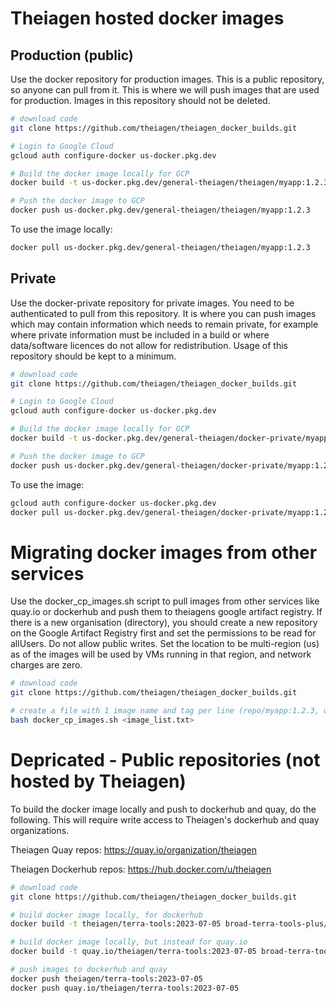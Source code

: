 # Theiagen hosted docker images


## Production (public)
Use the docker repository for production images. This is a public repository, so anyone can pull from it. This is where we will push images that are used for production.
Images in this repository should not be deleted.

```bash
# download code
git clone https://github.com/theiagen/theiagen_docker_builds.git

# Login to Google Cloud
gcloud auth configure-docker us-docker.pkg.dev

# Build the docker image locally for GCP
docker build -t us-docker.pkg.dev/general-theiagen/theiagen/myapp:1.2.3 myapp:1.2.3

# Push the docker image to GCP
docker push us-docker.pkg.dev/general-theiagen/theiagen/myapp:1.2.3
```

To use the image locally:
```bash
docker pull us-docker.pkg.dev/general-theiagen/theiagen/myapp:1.2.3
```

## Private
Use the docker-private repository for private images. You need to be authenticated to pull from this repository. It is where you can push images which may contain information which needs to remain private, for example where private information must be included in a build or where data/software licences do not allow for redistribution. Usage of this repository should be kept to a minimum.

```bash
# download code
git clone https://github.com/theiagen/theiagen_docker_builds.git

# Login to Google Cloud
gcloud auth configure-docker us-docker.pkg.dev

# Build the docker image locally for GCP
docker build -t us-docker.pkg.dev/general-theiagen/docker-private/myapp:1.2.3 myapp:1.2.3

# Push the docker image to GCP
docker push us-docker.pkg.dev/general-theiagen/docker-private/myapp:1.2.3
```

To use the image:
```bash
gcloud auth configure-docker us-docker.pkg.dev
docker pull us-docker.pkg.dev/general-theiagen/docker-private/myapp:1.2.3
```
# Migrating docker images from other services
Use the docker_cp_images.sh script to pull images from other services like quay.io or dockerhub and push them to theiagens google artifact registry. If there is a new organisation (directory), you should create a new repository on the Google Artifact Registry first and set the permissions to be read for allUsers. Do not allow public writes.  Set the location to be multi-region (us) as of the images will be used by VMs running in that region, and network charges are zero.

```bash
# download code
git clone https://github.com/theiagen/theiagen_docker_builds.git

# create a file with 1 image name and tag per line (repo/myapp:1.2.3, or quay.io/repo/myapp:1.2.3)
bash docker_cp_images.sh <image_list.txt>
```


# Depricated - Public repositories (not hosted by Theiagen)
To build the docker image locally and push to dockerhub and quay, do the following. This will require write access to Theiagen's dockerhub and quay organizations.

Theiagen Quay repos: https://quay.io/organization/theiagen

Theiagen Dockerhub repos: https://hub.docker.com/u/theiagen

```bash
# download code
git clone https://github.com/theiagen/theiagen_docker_builds.git

# build docker image locally, for dockerhub
docker build -t theiagen/terra-tools:2023-07-05 broad-terra-tools-plus/2023-07-05/

# build docker image locally, but instead for quay.io
docker build -t quay.io/theiagen/terra-tools:2023-07-05 broad-terra-tools-plus/2023-07-05/

# push images to dockerhub and quay
docker push theiagen/terra-tools:2023-07-05
docker push quay.io/theiagen/terra-tools:2023-07-05

```